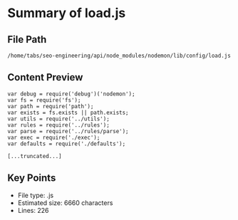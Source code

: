 # Summary of load.js
  
## File Path
`/home/tabs/seo-engineering/api/node_modules/nodemon/lib/config/load.js`

## Content Preview
```
var debug = require('debug')('nodemon');
var fs = require('fs');
var path = require('path');
var exists = fs.exists || path.exists;
var utils = require('../utils');
var rules = require('../rules');
var parse = require('../rules/parse');
var exec = require('./exec');
var defaults = require('./defaults');

[...truncated...]
```

## Key Points
- File type: .js
- Estimated size: 6660 characters
- Lines: 226
